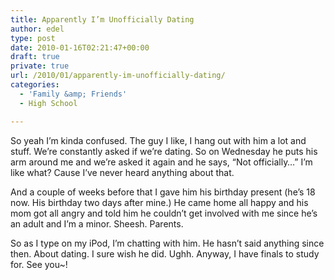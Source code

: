 ```yaml
---
title: Apparently I’m Unofficially Dating
author: edel
type: post
date: 2010-01-16T02:21:47+00:00
draft: true
private: true
url: /2010/01/apparently-im-unofficially-dating/
categories:
  - 'Family &amp; Friends'
  - High School

---
```

So yeah I&#8217;m kinda confused. The guy I like, I hang out with him a lot and stuff. We&#8217;re constantly asked if we&#8217;re dating. So on Wednesday he puts his arm around me and we&#8217;re asked it again and he says, &#8220;Not officially&#8230;&#8221; I&#8217;m like what? Cause I&#8217;ve never heard anything about that.

And a couple of weeks before that I gave him his birthday present (he&#8217;s 18 now. His birthday two days after mine.) He came home all happy and his mom got all angry and told him he couldn&#8217;t get involved with me since he&#8217;s an adult and I&#8217;m a minor. Sheesh. Parents.

So as I type on my iPod, I&#8217;m chatting with him. He hasn&#8217;t said anything since then. About dating. I sure wish he did. Ughh. Anyway, I have finals to study for. See you~!

<ol class="footnote">
</ol>